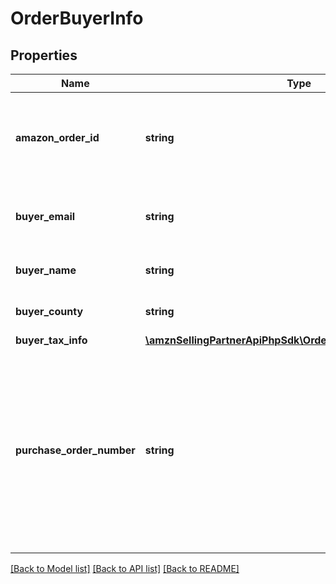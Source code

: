 # OrderBuyerInfo

## Properties
Name | Type | Description | Notes
------------ | ------------- | ------------- | -------------
**amazon_order_id** | **string** | An Amazon-defined order identifier, in 3-7-7 format. | 
**buyer_email** | **string** | The anonymized email address of the buyer. | [optional] 
**buyer_name** | **string** | The name of the buyer. | [optional] 
**buyer_county** | **string** | The county of the buyer. | [optional] 
**buyer_tax_info** | [**\amznSellingPartnerApiPhpSdk\OrdersV0\Model\BuyerTaxInfo**](BuyerTaxInfo.md) |  | [optional] 
**purchase_order_number** | **string** | The purchase order (PO) number entered by the buyer at checkout. Returned only for orders where the buyer entered a PO number at checkout. | [optional] 

[[Back to Model list]](../../README.md#documentation-for-models) [[Back to API list]](../../README.md#documentation-for-api-endpoints) [[Back to README]](../../README.md)

